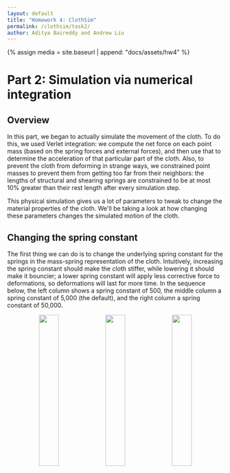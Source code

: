 ```yaml
---
layout: default
title: "Homework 4: ClothSim"
permalink: /clothsim/task2/
author: Aditya Baireddy and Andrew Liu
---
```

{% assign media = site.baseurl | append: "docs/assets/hw4" %}
# Part 2: Simulation via numerical integration
## Overview
In this part, we began to actually simulate the movement of the cloth.
To do this, we used Verlet integration: we compute the net force on each point mass (based on the spring forces and external forces), and then use that to determine the acceleration of that particular part of the cloth.
Also, to prevent the cloth from deforming in strange ways, we constrained point masses to prevent them from getting too far from their neighbors: the lengths of structural and shearing springs are constrained to be at most 10% greater than their rest length after every simulation step.

This physical simulation gives us a lot of parameters to tweak to change the material properties of the cloth.
We'll be taking a look at how changing these parameters changes the simulated motion of the cloth.
## Changing the spring constant
The first thing we can do is to change the underlying spring constant for the springs in the mass-spring representation of the cloth.
Intuitively, increasing the spring constant should make the cloth stiffer, while lowering it should make it bouncier; a lower spring constant will apply less corrective force to deformations, so deformations will last for more time.
In the sequence below, the left column shows a spring constant of 500, the middle column a spring constant of 5,000 (the default), and the right column a spring constant of 50,000.
<p style="text-align:center">
<img src="../../docs/assets/hw4/pinned2_default_start.png" style="width:30%">
<img src="../../docs/assets/hw4/pinned2_default_start.png" style="width:30%">
<img src="../../docs/assets/hw4/pinned2_default_start.png" style="width:30%">
<br>

</p>